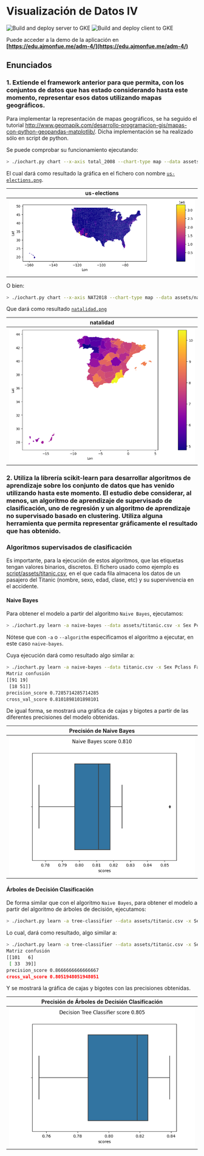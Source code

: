 # Visualización de Datos IV
![Build and deploy server to GKE](https://github.com/DiDream/adm-visualizacion-datos-iv/workflows/Build%20and%20deploy%20server%20to%20GKE/badge.svg)
![Build and deploy client to GKE](https://github.com/DiDream/adm-visualizacion-datos-iv/workflows/Build%20and%20deploy%20client%20to%20GKE/badge.svg)

Puede acceder a la demo de la aplicación en **[https://edu.ajmonfue.me/adm-4/](https://edu.ajmonfue.me/adm-4/)**

## Enunciados
### 1. Extiende el framework anterior para que permita, con los conjuntos de datos que has estado considerando hasta este momento, representar esos datos utilizando mapas geográficos.
Para implementar la representación de mapas geográficos, se ha seguido el tutorial http://www.geomapik.com/desarrollo-programacion-gis/mapas-con-python-geopandas-matplotlib/. Dicha implementación se ha realizado sólo en script de python.

Se puede comprobar su funcionamiento ejecutando:
```bash
> ./iochart.py chart --x-axis total_2008 --chart-type map --data assets/us-elections.geojson --chart-file-name us-elections
```
El cual dará como resultado la gráfica en el fichero con nombre [`us-elections.png`](assets/us-elections.png).

| us-elections |
| --- |
| ![us-elections](assets/us-elections.png) |

O bien:
```bash
> ./iochart.py chart --x-axis NAT2018 --chart-type map --data assets/natalidad.geojson --chart-file-name natalidad
```
Que dará como resultado [`natalidad.png`](assets/natalidad.png)

| natalidad |
| --- |
| ![natalidad](assets/natalidad.png) |


### 2. Utiliza la librería scikit-learn para desarrollar algoritmos de aprendizaje sobre los conjunto de datos que has venido utilizando hasta este momento. El estudio debe considerar, al menos, un algoritmo de aprendizaje de supervisado de clasificación, uno de regresión y un algoritmo de aprendizaje no supervisado basado en clustering. Utiliza alguna herramienta que permita representar gráficamente el resultado que has obtenido.

### Algoritmos supervisados de clasificación
Es importante, para la ejecución de estos algoritmos, que las etiquetas tengan valores binarios, discretos. El fichero usado como ejemplo es [script/assets/titanic.csv](script/assets/titanic.csv), en el que cada fila almacena los datos de un pasajero del Titanic (nombre, sexo, edad, clase, etc) y su supervivencia en el accidente.

#### Naive Bayes
Para obtener el modelo a partir del algoritmo `Naive Bayes`, ejecutamos:
```bash
> ./iochart.py learn -a naive-bayes --data assets/titanic.csv -x Sex Pclass Fare Embarked Survived -y Survived
```
Nótese que con `-a` o `--algorithm` especificamos el algoritmo a ejecutar, en este caso `naive-bayes`.

Cuya ejecución dará como resultado algo similar a:
```bash
> ./iochart.py learn -a naive-bayes --data titanic.csv -x Sex Pclass Fare Embarked Survived -y Survived
Matriz confusión
[[91 19]
 [18 51]]
precision_score 0.7285714285714285
cross_val_score 0.8101898101898101
```

De igual forma, se mostrará una gráfica de cajas y bigotes a partir de las diferentes precisiones del modelo obtenidas.

| Precisión de Naive Bayes |
| --- |
| ![Precisión de Naive Bayes](assets/naive-bayes-score.png) |


#### Árboles de Decisión Clasificación
De forma similar que con el algoritmo `Naive Bayes`, para obtener el modelo a partir del algoritmo de árboles de decisión, ejecutamos:

```bash
> ./iochart.py learn -a tree-classifier --data assets/titanic.csv -x Sex Pclass Fare Embarked Survived -y Survived
```

Lo cual, dará como resultado, algo similar a:
```bash
> ./iochart.py learn -a tree-classifier --data assets/titanic.csv -x Sex Pclass Fare Embarked Survived -y Survived
Matriz confusión
[[101   6]
 [ 33  39]]
precision_score 0.8666666666666667
cross_val_score 0.8051948051948051
```

Y se mostrará la gráfica de cajas y bigotes con las precisiones obtenidas.

| Precisión de Árboles de Decisión Clasificación |
| --- |
| ![Precisión de Árboles de Decisión Clasificación](assets/decision-tree-classifier-score.png) |